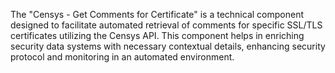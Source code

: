 The "Censys - Get Comments for Certificate" is a technical component designed to facilitate automated retrieval of comments for specific SSL/TLS certificates utilizing the Censys API. This component helps in enriching security data systems with necessary contextual details, enhancing security protocol and monitoring in an automated environment.

